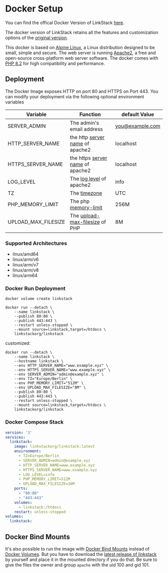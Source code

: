 # Docker Setup

You can find the offical Docker Version of LinkStack [here](https://github.com/linkstackorg/linkstack-docker).

The docker version of LinkStack retains all the features and customization options of the [original version](https://github.com/JulianPrieber/littlelink-custom).

This docker is based on [Alpine Linux](https://www.alpinelinux.org/), a Linux distribution designed to be small, simple and secure. The web server is running [Apache2](https://www.apache.org/), a free and open-source cross-platform web server software. The docker comes with [PHP 8.2](https://www.php.net/releases/8.2/en.php) for high compatibility and performance.

## Deployment
The Docker Image exposes HTTP on port 80 and HTTPS on Port 443. You can modify your deployment via the following optional environment variables

|Variable|Function|default Value|
|---|---|---|
|SERVER_ADMIN|The admin's email address|you@example.com|
|HTTP_SERVER_NAME|the http [server name](https://httpd.apache.org/docs/2.4/fr/mod/core.html#servername) of apache2|localhost|
|HTTPS_SERVER_NAME|the https [server name](https://httpd.apache.org/docs/2.4/fr/mod/core.html#servername) of apache2|localhost|
|LOG_LEVEL|The [log level](https://httpd.apache.org/docs/2.4/fr/mod/core.html#loglevel) of apache2|info|
|TZ|The [timezone](https://www.php.net/manual/timezones.php)|UTC|
|PHP_MEMORY_LIMIT|The php [memory-limit](https://www.php.net/manual/ini.core.php#ini.memory-limit)|256M|
|UPLOAD_MAX_FILESIZE| The [upload-max-filesize](https://www.php.net/manual/en/ini.core.php#ini.upload-max-filesize) of PHP|8M|

### Supported Architectures
- linux/amd64
- linux/arm/v6
- linux/arm/v7
- linux/arm/v8
- linux/arm64

### Docker Run Deployment

```shell
docker volume create linkstack

docker run --detach \
    --name linkstack \
    --publish 80:80 \
    --publish 443:443 \
    --restart unless-stopped \
    --mount source=linkstack,target=/htdocs \
    linkstackorg/linkstack
```

customized:

```shell
docker run --detach \
    --name linkstack \
    --hostname linkstack \
    --env HTTP_SERVER_NAME="www.example.xyz" \
    --env HTTPS_SERVER_NAME="www.example.xyz" \
    --env SERVER_ADMIN="admin@example.xyz" \
    --env TZ="Europe/Berlin" \
    --env PHP_MEMORY_LIMIT="512M" \
    --env UPLOAD_MAX_FILESIZE="8M" \
    --publish 80:80 \
    --publish 443:443 \
    --restart unless-stopped \
    --mount source=linkstack,target=/htdocs \
    linkstackorg/linkstack
```

### Docker Compose Stack

```yaml
version: '3'
services:
  linkstack:
    image: linkstackorg/linkstack:latest
    environment:
      - TZ=Europe/Berlin
      - SERVER_ADMIN=admin@example.xyz
      - HTTP_SERVER_NAME=www.example.xyz
      - HTTPS_SERVER_NAME=www.example.xyz 
      - LOG_LEVEL=info
      - PHP_MEMORY_LIMIT=512M
      - UPLOAD_MAX_FILESIZE=16M
    ports:
      - "80:80"
      - "443:443"
    volumes:
      - linkstack:/htdocs
    restart: unless-stopped
volumes:
  linkstack:
```

## Docker Bind Mounts
It's also possible to run the image with [Docker Bind Mounts](https://docs.docker.com/storage/bind-mounts/) instead of [Docker Volumes](https://docs.docker.com/storage/volumes/). But you have to download the [latest release of linkstack](https://github.com/linkstackorg/linkstack/releases/latest/download/linkstack.zip) by yourself and place it in the mounted directory if you do that. Be sure to give the files the owner and group `apache` with the uid 100 and gid 101.
